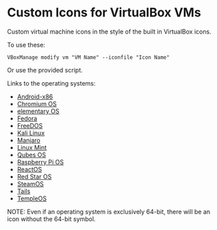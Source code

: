 # Custom Icons for VirtualBox VMs

Custom virtual machine icons in the style of the built in VirtualBox icons.

To use these:

	VBoxManage modify vm "VM Name" --iconfile "Icon Name"

Or use the provided script.

Links to the operating systems:

- [Android-x86](http://android-x86.org)
- [Chromium OS](https://chromium.org/chromium-os)
- [elementary OS](https://elementary.io)
- [Fedora](https://getfedora.org)
- [FreeDOS](https://freedos.org)
- [Kali Linux](https://kali.org)
- [Manjaro](https://manjaro.org)
- [Linux Mint](https://linuxmint.com)
- [Qubes OS](https://www.qubes-os.org)
- [Raspberry Pi OS](https://raspberrypi.org/downloads/raspberry-pi-desktop)
- [ReactOS](https://reactos.org)
- [Red Star OS](https://archiveos.org/redstar)
- [SteamOS](https://store.steampowered.com/steamos)
- [Tails](https://tails.boum.org)
- [TempleOS](https://templeos.org)

NOTE: Even if an operating system is exclusively 64-bit, there will be an icon without the 64-bit symbol.
